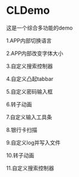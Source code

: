 # CLDemo
这是一个综合多功能的demo

1.APP内部切换语言

2.APP内部改变字体大小

3.自定义搜索控制器

4.自定义凸起tabbar

5.自定义密码输入框

6.转子动画

7.自定义输入工具条

8.银行卡扫描

9.自定义log并写入文件

10.转子动画

11.自定义搜索控制器
